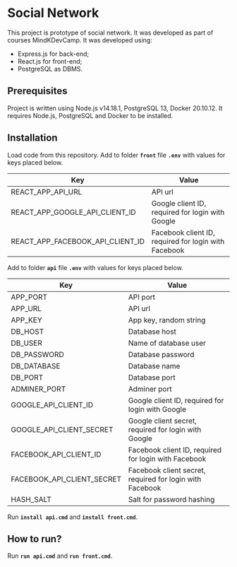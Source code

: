 # Social Network

This project is prototype of social network. It was developed as part of courses MindKDevCamp. It was developed using:
- Express.js for back-end;
- React.js for front-end;
- PostgreSQL as DBMS.

## Prerequisites
Project is written using Node.js v14.18.1, PostgreSQL 13, Docker 20.10.12.
It requires Node.js, PostgreSQL and Docker to be installed.

## Installation

Load code from this repository.
Add to folder **`front`** file **`.env`** with values for keys placed below.

| Key                              | Value                                                |    
|----------------------------------|------------------------------------------------------|
| REACT_APP_API_URL                | API url                                              |
| REACT_APP_GOOGLE_API_CLIENT_ID   | Google client ID, required for login with Google     |
| REACT_APP_FACEBOOK_API_CLIENT_ID | Facebook client ID, required for login with Facebook |                                                                                                               |

Add to folder **`api`** file **`.env`** with values for keys placed below.

| Key                        | Value                                                    |    
|----------------------------|----------------------------------------------------------|
| APP_PORT                   | API port                                                 |
| APP_URL                    | API url                                                  |
| APP_KEY                    | App key, random string                                   | 
| DB_HOST                    | Database host                                            |
| DB_USER                    | Name of database user                                    |
| DB_PASSWORD                | Database password                                        |
| DB_DATABASE                | Database name                                            |
| DB_PORT                    | Database port                                            |
| ADMINER_PORT               | Adminer port                                             |  
| GOOGLE_API_CLIENT_ID       | Google client ID, required for login with Google         |
| GOOGLE_API_CLIENT_SECRET   | Google client secret, required for login with Google     |
| FACEBOOK_API_CLIENT_ID     | Facebook client ID, required for login with Facebook     |
| FACEBOOK_API_CLIENT_SECRET | Facebook client secret, required for login with Facebook |
| HASH_SALT                  | Salt for password hashing                                |

Run **`install api.cmd`** and **`install front.cmd`**.
## How to run?
Run **`run api.cmd`** and **`run front.cmd`**.
